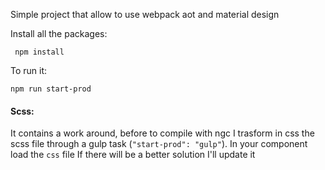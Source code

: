 Simple project that allow to use webpack aot and material design

Install all the packages:
```
 npm install
```

To run it:

```
npm run start-prod
```

#### Scss:
It contains a work around, before to compile with ngc I trasform in css the scss file through a gulp task (`"start-prod": "gulp"`). In your component load the `css` file
If there will be a better solution I'll update it